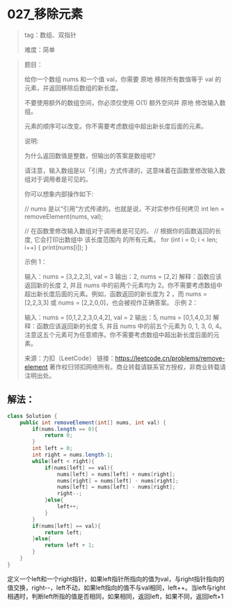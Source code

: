 # 027_移除元素

>tag：数组、双指针
>
>难度：简单

> 题目：
>
> 给你一个数组 nums 和一个值 val，你需要 原地 移除所有数值等于 val 的元素，并返回移除后数组的新长度。
>
> 不要使用额外的数组空间，你必须仅使用 O(1) 额外空间并 原地 修改输入数组。
>
> 元素的顺序可以改变。你不需要考虑数组中超出新长度后面的元素。
>
>  
>
> 说明:
>
> 为什么返回数值是整数，但输出的答案是数组呢?
>
> 请注意，输入数组是以「引用」方式传递的，这意味着在函数里修改输入数组对于调用者是可见的。
>
> 你可以想象内部操作如下:
>
> // nums 是以“引用”方式传递的。也就是说，不对实参作任何拷贝
> int len = removeElement(nums, val);
>
> // 在函数里修改输入数组对于调用者是可见的。
> // 根据你的函数返回的长度, 它会打印出数组中 该长度范围内 的所有元素。
> for (int i = 0; i < len; i++) {
>     print(nums[i]);
> }
>
>
> 示例 1：
>
> 输入：nums = [3,2,2,3], val = 3
> 输出：2, nums = [2,2]
> 解释：函数应该返回新的长度 2, 并且 nums 中的前两个元素均为 2。你不需要考虑数组中超出新长度后面的元素。例如，函数返回的新长度为 2 ，而 nums = [2,2,3,3] 或 nums = [2,2,0,0]，也会被视作正确答案。
> 示例 2：
>
> 输入：nums = [0,1,2,2,3,0,4,2], val = 2
> 输出：5, nums = [0,1,4,0,3]
> 解释：函数应该返回新的长度 5, 并且 nums 中的前五个元素为 0, 1, 3, 0, 4。注意这五个元素可为任意顺序。你不需要考虑数组中超出新长度后面的元素。
>
> 来源：力扣（LeetCode）
> 链接：https://leetcode.cn/problems/remove-element
> 著作权归领扣网络所有。商业转载请联系官方授权，非商业转载请注明出处。

## 解法：

```java
class Solution {
    public int removeElement(int[] nums, int val) {
        if(nums.length == 0){
            return 0;
        }
        int left = 0;
        int right = nums.length-1;
        while(left < right){
            if(nums[left] == val){
                nums[left] = nums[left] + nums[right];
                nums[right] = nums[left] - nums[right];
                nums[left] = nums[left] - nums[right];
                right--;
            }else{
                left++;
            }
        }
        if(nums[left] == val){
            return left;
        }else{
            return left + 1;
        }
    }
}
```

定义一个left和一个right指针，如果left指针所指向的值为val，与right指针指向的值交换，right--，left不动，如果left指向的值不与val相同，left++。当left与right相遇时，判断left所指的值是否相同，如果相同，返回left，如果不同，返回left+1